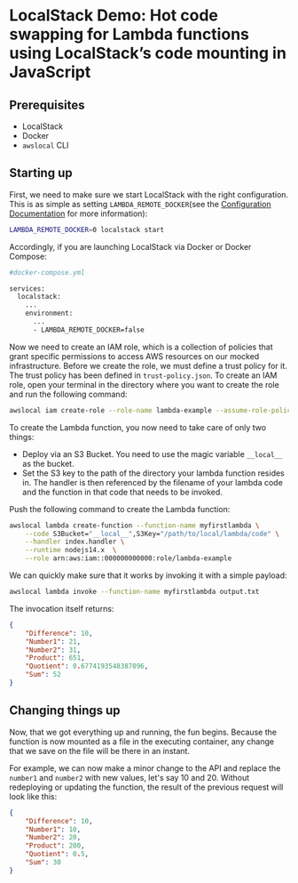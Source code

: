 # LocalStack Demo: Hot code swapping for Lambda functions using LocalStack’s code mounting in JavaScript

## Prerequisites

* LocalStack
* Docker
* `awslocal` CLI

## Starting up

First, we need to make sure we start LocalStack with the right configuration. This is as simple as setting `LAMBDA_REMOTE_DOCKER`(see the [Configuration Documentation](https://docs.localstack.cloud/localstack/configuration/#lambda) for more information):

```bash
LAMBDA_REMOTE_DOCKER=0 localstack start
```

Accordingly, if you are launching LocalStack via Docker or Docker Compose:

```bash
#docker-compose.yml

services:
  localstack:
    ...
    environment:
      ...
      - LAMBDA_REMOTE_DOCKER=false
```

Now we need to create an IAM role, which is a collection of policies that grant specific permissions to access AWS resources on our mocked infrastructure. Before we create the role, we must define a trust policy for it. The trust policy has been defined in `trust-policy.json`. To create an IAM role, open your terminal in the directory where you want to create the role and run the following command:

```bash
awslocal iam create-role --role-name lambda-example --assume-role-policy-document ./trust-policy.json
```

To create the Lambda function, you now need to take care of only two things:

- Deploy via an S3 Bucket. You need to use the magic variable `__local__` as the bucket.
- Set the S3 key to the path of the directory your lambda function resides in. The handler is then referenced by the filename of your lambda code and the function in that code that needs to be invoked.

Push the following command to create the Lambda function:

```bash
awslocal lambda create-function --function-name myfirstlambda \
    --code S3Bucket="__local__",S3Key="/path/to/local/lambda/code" \
    --handler index.handler \
    --runtime nodejs14.x  \
    --role arn:aws:iam::000000000000:role/lambda-example
```

We can quickly make sure that it works by invoking it with a simple payload:

```bash
awslocal lambda invoke --function-name myfirstlambda output.txt
```

The invocation itself returns:

```json
{
	"Difference": 10,
	"Number1": 21,
	"Number2": 31,
	"Product": 651,
	"Quotient": 0.6774193548387096,
	"Sum": 52
}
```

## Changing things up

Now, that we got everything up and running, the fun begins. Because the function is now mounted as a file in the executing container, any change that we save on the file will be there in an instant.

For example, we can now make a minor change to the API and replace the `number1` and `number2` with new values, let's say 10 and 20. Without redeploying or updating the function, the result of the previous request will look like this:

```json
{
	"Difference": 10,
	"Number1": 10,
	"Number2": 20,
	"Product": 200,
	"Quotient": 0.5,
	"Sum": 30
}
```

